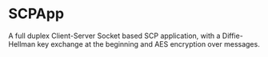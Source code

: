 # SCPApp
A full duplex Client-Server Socket based SCP application, with a Diffie-Hellman
key exchange at the beginning and AES encryption over messages.

